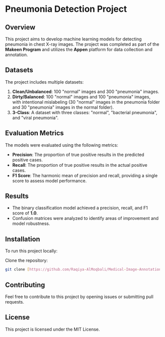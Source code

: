 # Pneumonia Detection Project

## Overview
This project aims to develop machine learning models for detecting pneumonia in chest X-ray images. The project was completed as part of the **Makeen Program** and utilizes the **Appen** platform for data collection and annotation.

## Datasets
The project includes multiple datasets:
1. **Clean/Unbalanced**: 100 "normal" images and 300 "pneumonia" images.
2. **Dirty/Balanced**: 100 "normal" images and 100 "pneumonia" images, with intentional mislabeling (30 "normal" images in the pneumonia folder and 30 "pneumonia" images in the normal folder).
3. **3-Class**: A dataset with three classes: "normal", "bacterial pneumonia", and "viral pneumonia".


## Evaluation Metrics
The models were evaluated using the following metrics:
- **Precision**: The proportion of true positive results in the predicted positive cases.
- **Recall**: The proportion of true positive results in the actual positive cases.
- **F1 Score**: The harmonic mean of precision and recall, providing a single score to assess model performance.

## Results
- The binary classification model achieved a precision, recall, and F1 score of **1.0**.
- Confusion matrices were analyzed to identify areas of improvement and model robustness.

## Installation
To run this project locally:

Clone the repository:
```bash
git clone [https://github.com/Raqiya-AlMoqbali/Medical-Image-Annotation-Job.git]
```

## Contributing
Feel free to contribute to this project by opening issues or submitting pull requests.

## License
This project is licensed under the MIT License.
